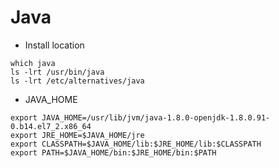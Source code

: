 # Java

- Install location

```
which java
ls -lrt /usr/bin/java
ls -lrt /etc/alternatives/java
```

- JAVA_HOME

```
export JAVA_HOME=/usr/lib/jvm/java-1.8.0-openjdk-1.8.0.91-0.b14.el7_2.x86_64
export JRE_HOME=$JAVA_HOME/jre
export CLASSPATH=$JAVA_HOME/lib:$JRE_HOME/lib:$CLASSPATH
export PATH=$JAVA_HOME/bin:$JRE_HOME/bin:$PATH
```
